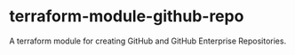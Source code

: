 # terraform-module-github-repo
A terraform module for creating GitHub and GitHub Enterprise Repositories.
